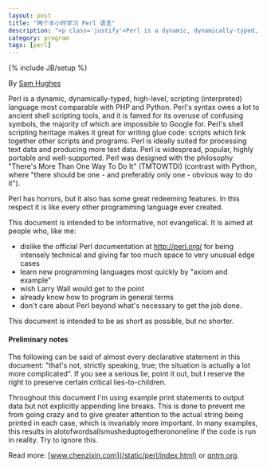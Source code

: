 ```yaml
---
layout: post
title: "两个半小时学习 Perl 语言"
description: "<p class='justify'>Perl is a dynamic, dynamically-typed, high-level, scripting (interpreted) language most comparable with PHP and Python. Perl&#39;s syntax owes a lot to ancient shell scripting tools, and it is famed for its overuse of confusing symbols, the majority of which are impossible to Google for. Perl&#39;s shell scripting heritage makes it great for writing glue code: scripts which link together other scripts and programs. Perl is ideally suited for processing text data and producing more text data. Perl is widespread, popular, highly portable and well-supported. Perl was designed with the philosophy &quot;There&#39;s More Than One Way To Do It&quot; (TMTOWTDI) (contrast with Python, where &quot;there should be one - and preferably only one - obvious way to do it&quot;).</p> <p class='justify'>Perl has horrors, but it also has some great redeeming features. In this respect it is like every other programming language ever created.</p>"
category: program
tags: [perl]
---
```

{% include JB/setup %}

By [Sam Hughes](http://qntm.org/perl)

<p class='justify'>Perl is a dynamic, dynamically-typed, high-level, scripting (interpreted) language most comparable with PHP and Python. Perl's syntax owes a lot to ancient shell scripting tools, and it is famed for its overuse of confusing symbols, the majority of which are impossible to Google for. Perl's shell scripting heritage makes it great for writing glue code: scripts which link together other scripts and programs. Perl is ideally suited for processing text data and producing more text data. Perl is widespread, popular, highly portable and well-supported. Perl was designed with the philosophy "There's More Than One Way To Do It" (TMTOWTDI) (contrast with Python, where "there should be one - and preferably only one - obvious way to do it").</p>

Perl has horrors, but it also has some great redeeming features. In this respect it is like every other programming language ever created.

This document is intended to be informative, not evangelical. It is aimed at people who, like me:

* dislike the official Perl documentation at <http://perl.org/> for being intensely technical and giving far too much space to very unusual edge cases
* learn new programming languages most quickly by "axiom and example"
* wish Larry Wall would get to the point
* already know how to program in general terms
* don't care about Perl beyond what's necessary to get the job done.

This document is intended to be as short as possible, but no shorter.

#### Preliminary notes

<p class='justify'>The following can be said of almost every declarative statement in this document: "that's not, strictly speaking, true; the situation is actually a lot more complicated". If you see a serious lie, point it out, but I reserve the right to preserve certain critical lies-to-children.</p>

<p class='justify'>Throughout this document I'm using example print statements to output data but not explicitly appending line breaks. This is done to prevent me from going crazy and to give greater attention to the actual string being printed in each case, which is invariably more important. In many examples, this results in alotofwordsallsmusheduptogetherononeline if the code is run in reality. Try to ignore this.</p>

Read more: [www.chenzixin.com](/static/perl/index.html) or [qntm.org](http://qntm.org/perl).